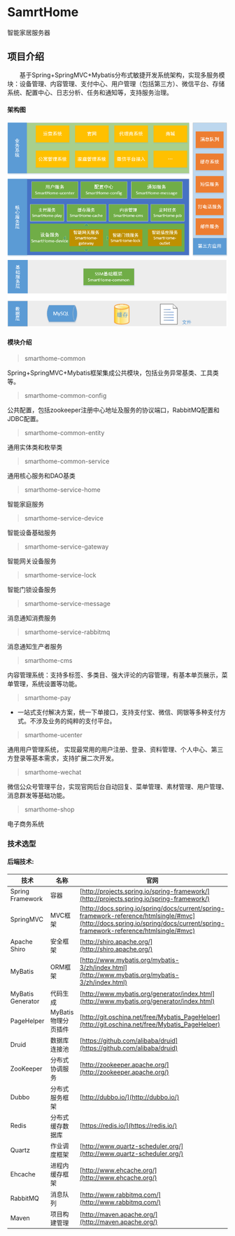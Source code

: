 # SamrtHome
智能家居服务器
## 项目介绍

　　基于Spring+SpringMVC+Mybatis分布式敏捷开发系统架构，实现多服务模块：设备管理、内容管理、支付中心、用户管理（包括第三方）、微信平台、存储系统、配置中心、日志分析、任务和通知等，支持服务治理。

#### 架构图

![架构图](doc/architect.png)

#### 模块介绍

> smarthome-common

Spring+SpringMVC+Mybatis框架集成公共模块，包括业务异常基类、工具类等。

> smarthome-common-config

公共配置，包括zookeeper注册中心地址及服务的协议端口，RabbitMQ配置和JDBC配置。

> smarthome-common-entity

通用实体类和枚举类

> smarthome-common-service

通用核心服务和DAO基类

> smarthome-service-home

智能家庭服务

> smarthome-service-device

智能设备基础服务

> smarthome-service-gateway

智能网关设备服务

> smarthome-service-lock

智能门锁设备服务

> smarthome-service-message

消息通知消费服务

> smarthome-service-rabbitmq

消息通知生产者服务

> smarthome-cms

内容管理系统：支持多标签、多类目、强大评论的内容管理，有基本单页展示，菜单管理，系统设置等功能。

> smarthome-pay

- 一站式支付解决方案，统一下单接口，支持支付宝、微信、网银等多种支付方式。不涉及业务的纯粹的支付平台。

> smarthome-ucenter

通用用户管理系统， 实现最常用的用户注册、登录、资料管理、个人中心、第三方登录等基本需求，支持扩展二次开发。

> smarthome-wechat

微信公众号管理平台，实现官网后台自动回复、菜单管理、素材管理、用户管理、消息群发等基础功能。

> smarthome-shop

电子商务系统


### 技术选型

#### 后端技术:
技术 | 名称 | 官网
----|------|----
Spring Framework | 容器  | [http://projects.spring.io/spring-framework/](http://projects.spring.io/spring-framework/)
SpringMVC | MVC框架  | [http://docs.spring.io/spring/docs/current/spring-framework-reference/htmlsingle/#mvc](http://docs.spring.io/spring/docs/current/spring-framework-reference/htmlsingle/#mvc)
Apache Shiro | 安全框架  | [http://shiro.apache.org/](http://shiro.apache.org/)
MyBatis | ORM框架  | [http://www.mybatis.org/mybatis-3/zh/index.html](http://www.mybatis.org/mybatis-3/zh/index.html)
MyBatis Generator | 代码生成  | [http://www.mybatis.org/generator/index.html](http://www.mybatis.org/generator/index.html)
PageHelper | MyBatis物理分页插件  | [http://git.oschina.net/free/Mybatis_PageHelper](http://git.oschina.net/free/Mybatis_PageHelper)
Druid | 数据库连接池  | [https://github.com/alibaba/druid](https://github.com/alibaba/druid)
ZooKeeper | 分布式协调服务  | [http://zookeeper.apache.org/](http://zookeeper.apache.org/)
Dubbo | 分布式服务框架  | [http://dubbo.io/](http://dubbo.io/)
Redis | 分布式缓存数据库  | [https://redis.io/](https://redis.io/)
Quartz | 作业调度框架  | [http://www.quartz-scheduler.org/](http://www.quartz-scheduler.org/)
Ehcache | 进程内缓存框架  | [http://www.ehcache.org/](http://www.ehcache.org/)
RabbitMQ | 消息队列  | [http://www.rabbitmq.com/](http://www.rabbitmq.com/)
Maven | 项目构建管理  | [http://maven.apache.org/](http://maven.apache.org/)

